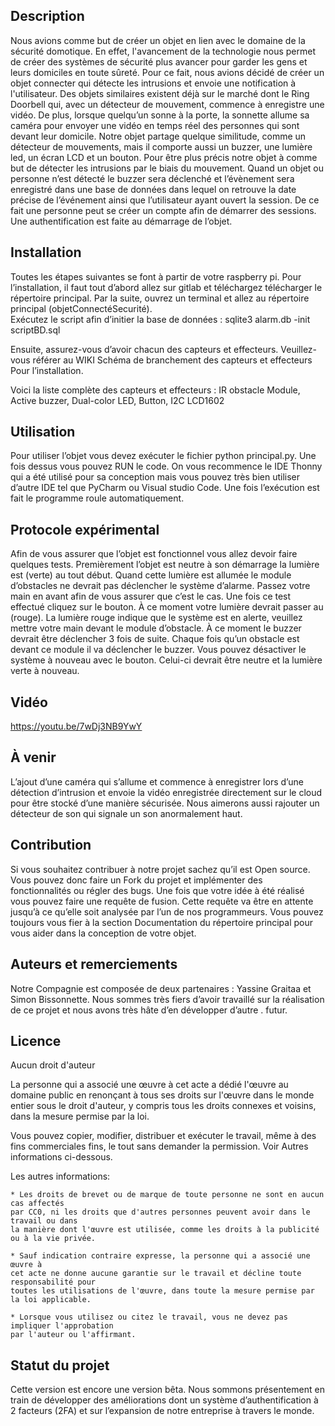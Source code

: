 ## Description
Nous avions comme but de créer un objet en lien avec le domaine de la sécurité domotique. En effet, l'avancement de la technologie nous permet de créer des systèmes de sécurité plus avancer pour garder les gens et leurs domiciles en toute sûreté. Pour ce fait, nous avions décidé de créer un objet connecter qui détecte les intrusions et envoie une notification à l'utilisateur. Des objets similaires existent déjà sur le marché dont le Ring Doorbell qui, avec un détecteur de mouvement, commence à enregistre une vidéo.  De plus, lorsque quelqu’un sonne à la porte, la sonnette allume sa caméra pour envoyer une vidéo en temps réel des personnes qui sont devant leur domicile. Notre objet partage quelque similitude, comme un détecteur de mouvements, mais il comporte aussi un buzzer, une lumière led, un écran LCD et un bouton. Pour être plus précis notre objet à comme but de détecter les intrusions par le biais du mouvement. Quand un objet ou personne n’est détecté le buzzer sera déclenché et l’évènement sera enregistré dans une base de données dans lequel on retrouve la date précise de l’événement ainsi que l’utilisateur ayant ouvert la session. De ce fait une personne peut se créer un compte afin de démarrer des sessions. Une authentification est faite au démarrage de l’objet.

## Installation
Toutes les étapes suivantes se font à partir de votre raspberry pi.
Pour l’installation, il faut tout d’abord allez sur gitlab et téléchargez télécharger le répertoire principal. Par la suite, ouvrez un terminal et allez au répertoire principal (objetConnectéSecurité).  
Exécutez le script afin d’initier la base de données : sqlite3 alarm.db -init scriptBD.sql

Ensuite, assurez-vous d’avoir chacun des capteurs et effecteurs.  Veuillez-vous référer au WIKI  Schéma de branchement des capteurs et effecteurs  Pour l’installation.

Voici la liste complète des capteurs et effecteurs : 
IR obstacle Module, Active buzzer, Dual-color LED, Button, I2C LCD1602

## Utilisation
Pour utiliser l’objet vous devez exécuter le fichier python principal.py. Une fois dessus vous pouvez RUN le code. On vous recommence le IDE Thonny qui a été utilisé pour sa conception mais vous pouvez très bien utiliser d’autre IDE tel que PyCharm ou Visual studio Code. Une fois l’exécution est fait le programme roule automatiquement. 
## Protocole expérimental
Afin de vous assurer que l’objet est fonctionnel vous allez devoir faire quelques tests. Premièrement l’objet est neutre à son démarrage la lumière est (verte) au tout début. Quand cette lumière est allumée le module d’obstacles ne devrait pas déclencher le système d’alarme. Passez votre main en avant afin de vous assurer que c’est le cas. Une fois ce test effectué cliquez sur le bouton.  À ce moment votre lumière devrait passer au (rouge). La lumière rouge indique que le système est en alerte, veuillez mettre votre main devant le module d’obstacle. À ce moment le buzzer devrait être déclencher 3 fois de suite. Chaque fois qu’un obstacle est devant ce module il va déclencher le buzzer. Vous pouvez désactiver le système à nouveau avec le bouton. Celui-ci devrait être neutre et la lumière verte à nouveau.
## Vidéo
https://youtu.be/7wDj3NB9YwY
## À venir
L’ajout d’une caméra qui s’allume et commence à enregistrer lors d’une détection d’intrusion et envoie la vidéo enregistrée directement sur le cloud pour être stocké d’une manière sécurisée. Nous aimerons aussi rajouter un détecteur de son qui signale un son anormalement haut. 
## Contribution
Si vous souhaitez contribuer à notre projet sachez qu’il est Open source. Vous pouvez donc faire un Fork du projet et implémenter des fonctionnalités ou régler des bugs. Une fois que votre idée à été réalisé vous pouvez faire une requête de fusion. Cette requête va être en attente jusqu’à ce qu’elle soit analysée par l’un de nos programmeurs. Vous pouvez toujours vous fier à la section Documentation du répertoire principal pour vous aider dans la conception de votre objet. 
## Auteurs et remerciements
Notre Compagnie est composée de deux partenaires : Yassine Graitaa et Simon Bissonnette. Nous sommes très fiers d’avoir travaillé sur la réalisation de ce projet et nous avons très hâte d’en  développer d’autre . futur.

## Licence
Aucun droit d'auteur

La personne qui a associé une œuvre à cet acte a dédié l'œuvre au
domaine public en renonçant à tous ses droits sur l'œuvre dans le monde entier sous
le droit d'auteur, y compris tous les droits connexes et voisins,
dans la mesure permise par la loi.

Vous pouvez copier, modifier, distribuer et exécuter le travail, même à des fins commerciales
fins, le tout sans demander la permission. Voir Autres informations ci-dessous.

Les autres informations:

    * Les droits de brevet ou de marque de toute personne ne sont en aucun cas affectés
    par CC0, ni les droits que d'autres personnes peuvent avoir dans le travail ou dans
    la manière dont l'œuvre est utilisée, comme les droits à la publicité ou à la vie privée.

    * Sauf indication contraire expresse, la personne qui a associé une œuvre à
    cet acte ne donne aucune garantie sur le travail et décline toute responsabilité pour
    toutes les utilisations de l'œuvre, dans toute la mesure permise par la loi applicable.

    * Lorsque vous utilisez ou citez le travail, vous ne devez pas impliquer l'approbation
    par l'auteur ou l'affirmant.

## Statut du projet 
Cette version est encore une version bêta. Nous sommons présentement en train de développer des améliorations dont un système d’authentification à 2 facteurs (2FA) et sur l’expansion de notre entreprise à travers le monde.


